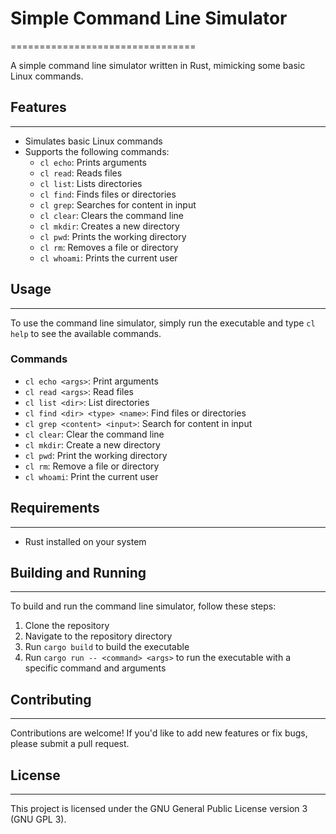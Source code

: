 # Simple Command Line Simulator
================================

A simple command line simulator written in Rust, mimicking some basic Linux commands.

## Features
------------

* Simulates basic Linux commands
* Supports the following commands:
  * `cl echo`: Prints arguments
  * `cl read`: Reads files
  * `cl list`: Lists directories
  * `cl find`: Finds files or directories
  * `cl grep`: Searches for content in input
  * `cl clear`: Clears the command line
  * `cl mkdir`: Creates a new directory
  * `cl pwd`: Prints the working directory
  * `cl rm`: Removes a file or directory
  * `cl whoami`: Prints the current user

## Usage
---------

To use the command line simulator, simply run the executable and type `cl help` to see the available commands.

### Commands

* `cl echo <args>`: Print arguments
* `cl read <args>`: Read files
* `cl list <dir>`: List directories
* `cl find <dir> <type> <name>`: Find files or directories
* `cl grep <content> <input>`: Search for content in input
* `cl clear`: Clear the command line
* `cl mkdir`: Create a new directory
* `cl pwd`: Print the working directory
* `cl rm`: Remove a file or directory
* `cl whoami`: Print the current user

## Requirements
------------

* Rust installed on your system

## Building and Running
----------------------

To build and run the command line simulator, follow these steps:

1. Clone the repository
2. Navigate to the repository directory
3. Run `cargo build` to build the executable
4. Run `cargo run -- <command> <args>` to run the executable with a specific command and arguments

## Contributing
------------

Contributions are welcome! If you'd like to add new features or fix bugs, please submit a pull request.

## License
-------

This project is licensed under the GNU General Public License version 3 (GNU GPL 3).
